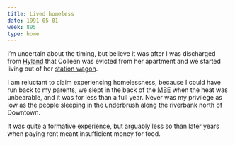```yaml
---
title: Lived homeless
date: 1991-05-01
week: 895
type: home
---
```


I’m uncertain about the timing, but believe it was after I was discharged from [Hyland](/history/events/1991-hyland/) that Colleen was evicted from her apartment and we started living out of her [station wagon](https://www.dodge-wiki.com/wiki/Plymouth_Reliant).

I am reluctant to claim experiencing homelessness, because I could have run back to my parents, we slept in the back of the [MBE](/history/events/1988-mbe/) when the heat was unbearable, and it was for less than a full year. Never was my privilege as low as the people sleeping in the underbrush along the riverbank north of Downtown.

It was quite a formative experience, but arguably less so than later years when paying rent meant insufficient money for food.

